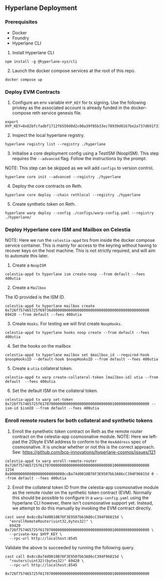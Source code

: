 ## Hyperlane Deployment

### Prerequisites

- Docker
- Foundry
- Hyperlane CLI

1. Install Hyperlane CLI

```
npm install -g @hyperlane-xyz/cli
```

2. Launch the docker compose services at the root of this repo.

```
docker compose up
```

### Deploy EVM Contracts

1. Configure an env variable `HYP_KEY` for tx signing.
Use the following privkey as the associated account is already funded in the docker-compose reth service genesis file.

```
export HYP_KEY=0x82bfcfadbf1712f6550d8d2c00a39f05b33ec78939d0167be2a737d691f33a6a
```

2. Inspect the local hyperlane registry.

```
hyperlane registry list --registry ./hyperlane
```

3. Initialise a core deployment config using a TestISM (NoopISM).
This step requires the `--advanced` flag. Follow the instructions by the prompt.

NOTE: This step can be skipped as we will add `configs` to version control.

```
hyperlane core init --advanced --registry ./hyperlane
```

4. Deploy the core contracts on Reth.

```
hyperlane core deploy --chain rethlocal --registry ./hyperlane
```

5. Create synthetic token on Reth.

```
hyperlane warp deploy --config ./configs/warp-config.yaml --registry ./hyperlane/
```

### Deploy Hyperlane core ISM and Mailbox on Celestia

NOTE: Here we run the `celestia-appd` txs from inside the docker compose service container.
This is mainly for access to the keyring without having to recover keys on the host machine. 
This is not strictly required, and will aim to automate this later.

1. Create a `NoopISM`

```
celestia-appd tx hyperlane ism create-noop --from default --fees 400utia
```

2. Create a `Mailbox`

The ID provided is the ISM ID.

```
celestia-appd tx hyperlane mailbox create 0x726f757465725f69736d00000000000000000000000000000000000000000000 69420 --from default --fees 400utia
```

3. Create `Hooks`. For testing we will first create `NoopHooks`.

```
celestia-appd tx hyperlane hooks noop create --from default --fees 400utia
```

4. Set the hooks on the mailbox

```
celestia-appd tx hyperlane mailbox set $mailbox_id --required-hook $noopHooksID --default-hook $noopHooksID --from default --fees 400utia
```

5. Create a `utia` collateral token.

```
celestia-appd tx warp create-collateral-token [mailbox-id] utia --from default  --fees 400utia
```

6. Set the default ISM on the collateral token.

```
celestia-appd tx warp set-token 0x726f757465725f61707000000000000000000000000000010000000000000000 --ism-id $ismID --from default --fees 400utia
```

### Enroll remote routers for both collateral and synthetic tokens

1. Enroll the synethetic token contract on Reth as the remote router contract on the celestia-app cosmosnative module.
NOTE: Here we left-pad the 20byte EVM address to conform to the `HexAddress` spec of cosmosnative.
It is unclear whether or not this is the correct approach. See: https://github.com/bcp-innovations/hyperlane-cosmos/issues/121

```
celestia-appd tx warp enroll-remote-router 0x726f757465725f61707000000000000000000000000000010000000000000000 1234 0x0000000000000000000000008ccBa74d0010B76F3E9507bb3A86cC394F96815d 0 --from default --fees 400utia
```

2. Enroll the collateral token ID from the celestia-app cosmosnative module as the remote router on the synthetic token contract (EVM).
Normally this should be possible to configure in a `warp-config.yaml` using the hyperlane CLI however, there isn't cosmosnative support yet.
Instead, we attempt to do this manually by invoking the EVM contract directly.

```
cast send 0x8ccBa74d0010B76F3E9507bb3A86cC394F96815d \
  "enrollRemoteRouter(uint32,bytes32)" \
  69420 0x726f757465725f61707000000000000000000000000000010000000000000000 \
  --private-key $HYP_KEY \
  --rpc-url http://localhost:8545
```

Validate the above tx succeeded by running the following query.

```
cast call 0x8ccBa74d0010B76F3E9507bb3A86cC394F96815d \
  "routers(uint32)(bytes32)" 69420 \
  --rpc-url http://localhost:8545

0x726f757465725f61707000000000000000000000000000010000000000000000
```